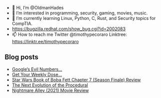 - 👋 Hi, I’m @OldmanHades
- 👀 I’m interested in programming, security, gaming, movies, music.
- 🌱 I’m currently learning Linux, Python, C, Rust, and Security topics for CompTIA.
- https://bugzilla.redhat.com/show_bug.cgi?id=2002083
- 📫 How to reach me Twitter @timothypecoraro
Linktree: https://linktr.ee/timothypecoraro

## Blog posts
<!-- BLOG-POST-LIST:START -->
- [Google’s Evil Numbers…](https://medium.com/@timothypecoraro/googles-evil-numbers-57689c42e75?source=rss-5097f5c9b801------2)
- [Get Your Weekly Dose…](https://medium.com/@timothypecoraro/get-your-weekly-dose-a8e1c691a3?source=rss-5097f5c9b801------2)
- [Star Wars Book of Boba Fett Chapter 7 &lpar;Season Finale&rpar; Review](https://medium.com/@timothypecoraro/star-wars-book-of-boba-fett-chapter-7-season-finale-review-33787d2225e4?source=rss-5097f5c9b801------2)
- [The Next Evolution of the Procedural](https://medium.com/@timothypecoraro/the-next-evolution-of-the-procedural-20320231d43a?source=rss-5097f5c9b801------2)
- [Nightmare Alley &lpar;2021&rpar; Movie Review](https://medium.com/@timothypecoraro/nightmare-alley-2021-movie-review-319710f8a01d?source=rss-5097f5c9b801------2)
<!-- BLOG-POST-LIST:END -->

